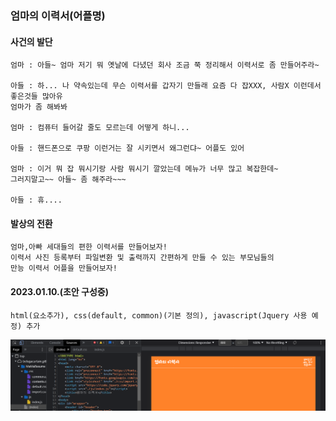 ### 엄마의 이력서(어플명)

#### 사건의 발단
    엄마 : 아들~ 엄마 저기 뭐 옛날에 다녔던 회사 조금 쭉 정리해서 이력서로 좀 만들어주라~

    아들 : 하... 나 약속있는데 무슨 이력서를 갑자기 만들래 요즘 다 잡XXX, 사람X 이런데서 좋은것들 많아유
    엄마가 좀 해봐봐

    엄마 : 컴퓨터 들어갈 줄도 모르는데 어떻게 하니...

    아들 : 핸드폰으로 쿠팡 이런거는 잘 시키면서 왜그런댜~ 어플도 있어

    엄마 : 이거 뭐 잡 뭐시기랑 사람 뭐시기 깔았는데 메뉴가 너무 많고 복잡한데~
    그러지말고~~ 아들~ 좀 해주라~~~

    아들 : 휴....

#### 발상의 전환
    엄마,아빠 세대들의 편한 이력서를 만들어보자!
    이력서 사진 등록부터 파일변환 및 출력까지 간편하게 만들 수 있는 부모님들의
    만능 이력서 어플을 만들어보자!

#### 2023.01.10.(초안 구성중)
    html(요소추가), css(default, common)(기본 정의), javascript(Jquery 사용 예정) 추가
<img src="Thumnail_img_20220110.png" />